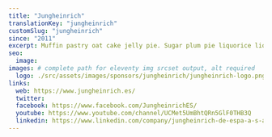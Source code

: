 ```yaml
---
title: "Jungheinrich"
translationKey: "jungheinrich"
customSlug: "jungheinrich"
since: "2011"
excerpt: Muffin pastry oat cake jelly pie. Sugar plum pie liquorice liquorice cookie cotton candy croissant. Powder tart jelly beans donut chocolate bar. Apple pie pudding chocolate bar sweet cheesecake soufflé.
seo:
  image:
images: # complete path for eleventy img srcset output, alt required
  logo: ./src/assets/images/sponsors/jungheinrich/jungheinrich-logo.png
links:
  web: https://www.jungheinrich.es/
  twitter:
  facebook: https://www.facebook.com/JungheinrichES/
  youtube: https://www.youtube.com/channel/UCMet5UmBhtQRn5GlF0THB3Q
  linkedin: https://www.linkedin.com/company/jungheinrich-de-espa-a-s-a-u-/
---
```

